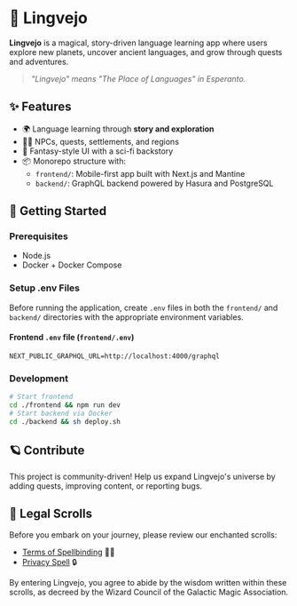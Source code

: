 # 🌌 Lingvejo

**Lingvejo** is a magical, story-driven language learning app where users explore new planets, uncover ancient languages, and grow through quests and adventures.

> *"Lingvejo" means "The Place of Languages" in Esperanto.*


## ✨ Features

- 🌍 Language learning through **story and exploration**
- 🧙‍♀️ NPCs, quests, settlements, and regions
- 🌌 Fantasy-style UI with a sci-fi backstory
- 📦 Monorepo structure with:
  - `frontend/`: Mobile-first app built with Next.js and Mantine
  - `backend/`: GraphQL backend powered by Hasura and PostgreSQL


## 🚀 Getting Started

### Prerequisites

- Node.js
- Docker + Docker Compose

### Setup .env Files

Before running the application, create `.env` files in both the `frontend/` and `backend/` directories with the appropriate environment variables.

#### Frontend `.env` file (`frontend/.env`)
```env
NEXT_PUBLIC_GRAPHQL_URL=http://localhost:4000/graphql
```

### Development

```bash
# Start frontend
cd ./frontend && npm run dev
# Start backend via Docker
cd ./backend && sh deploy.sh
```


## 🪐 Contribute

This project is community-driven! Help us expand Lingvejo's universe by adding quests, improving content, or reporting bugs.

## 📜 Legal Scrolls

Before you embark on your journey, please review our enchanted scrolls:

- [Terms of Spellbinding](./TERMS_OF_SPELLBINDING.md) 🧙‍♀️
- [Privacy Spell](./PRIVACY_SPELL.md) 🔒

By entering Lingvejo, you agree to abide by the wisdom written within these scrolls, as decreed by the Wizard Council of the Galactic Magic Association.